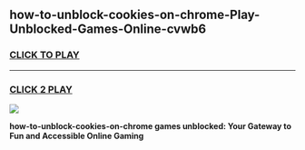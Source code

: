 
## how-to-unblock-cookies-on-chrome-Play-Unblocked-Games-Online-cvwb6
<h3>
<a href="https://premium76.site?title=how-to-unblock-cookies-on-chrome&ref=25A">CLICK TO PLAY</a></h3>
<hr>

<h3>
<a href="https://premium76.site?title=how-to-unblock-cookies-on-chrome&ref=25A">CLICK 2 PLAY</a>
  
</h3>

<a href="https://premium76.site?title=how-to-unblock-cookies-on-chrome&ref=25A"><img src="https://clearcache.store/games.png"></a>


**how-to-unblock-cookies-on-chrome games unblocked: Your Gateway to Fun and Accessible Online Gaming**
